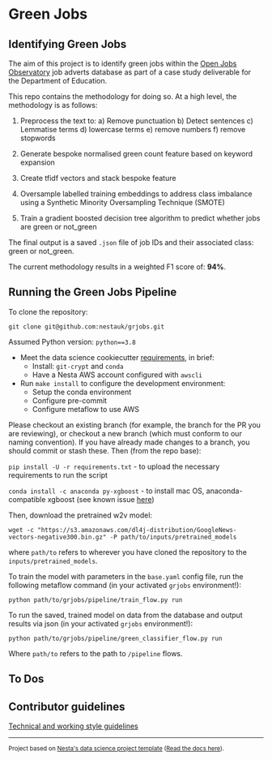 # Green Jobs

## Identifying Green Jobs 

The aim of this project is to identify green jobs within the [Open Jobs Observatory](https://github.com/nestauk/ojd_daps) job adverts database as part of a case study deliverable for the Department of Education. 

This repo contains the methodology for doing so. At a high level, the methodology is as follows:

1) Preprocess the text to: 
	a) Remove punctuation
	b) Detect sentences
	c) Lemmatise terms
	d) lowercase terms
	e) remove numbers
	f) remove stopwords

2) Generate bespoke normalised green count feature based on keyword expansion   
3) Create tfidf vectors and stack bespoke feature 
4) Oversample labelled training embeddings to address class imbalance using a Synthetic Minority Oversampling Technique (SMOTE)
5) Train a gradient boosted decision tree algorithm to predict whether jobs are green or not_green 

The final output is a saved `.json` file of job IDs and their associated class: green or not_green.

The current methodology results in a weighted F1 score of: **94%**. 

## Running the Green Jobs Pipeline

To clone the repository: 

```git clone git@github.com:nestauk/grjobs.git``` 

Assumed Python version: ```python==3.8```

- Meet the data science cookiecutter [requirements](http://nestauk.github.io/ds-cookiecutter/quickstart), in brief:
  - Install: `git-crypt` and `conda`
  - Have a Nesta AWS account configured with `awscli`
- Run `make install` to configure the development environment:
  - Setup the conda environment
  - Configure pre-commit
  - Configure metaflow to use AWS

Please checkout an existing branch (for example, the branch for the PR you are reviewing), or checkout a new branch (which must conform to our naming convention). If you have already made changes to a branch, you should commit or stash these. Then (from the repo base):

```pip install -U -r requirements.txt``` - to upload the necessary requirements to run the script

```conda install -c anaconda py-xgboost``` - to install mac OS, anaconda-compatible xgboost (see known issue <a target="_blank" href="https://github.com/dmlc/xgboost/issues/1446">here</a>)

Then, download the pretrained w2v model:

```wget -c "https://s3.amazonaws.com/dl4j-distribution/GoogleNews-vectors-negative300.bin.gz" -P path/to/inputs/pretrained_models```

where `path/to` refers to wherever you have cloned the repository to the ```inputs/pretrained_models```.

To train the model with parameters in the ```base.yaml``` config file, run the following metaflow command (in your activated `grjobs` environment!):

```python path/to/grjobs/pipeline/train_flow.py run```

To run the saved, trained model on data from the database and output results via json (in your activated `grjobs` environment!):

```python path/to/grjobs/pipeline/green_classifier_flow.py run```

Where `path/to` refers to the path to ```/pipeline``` flows. 

## To Dos

## Contributor guidelines

[Technical and working style guidelines](https://github.com/nestauk/ds-cookiecutter/blob/master/GUIDELINES.md)

---

<small><p>Project based on <a target="_blank" href="https://github.com/nestauk/ds-cookiecutter">Nesta's data science project template</a>
(<a href="http://nestauk.github.io/ds-cookiecutter">Read the docs here</a>).
</small>
